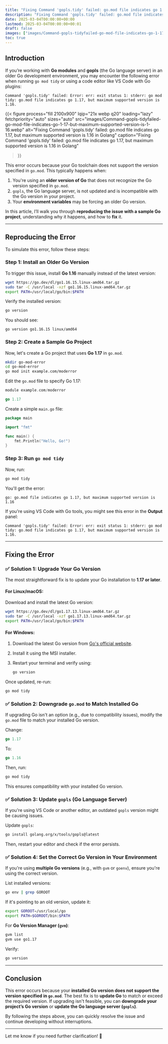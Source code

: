 ```yaml
---
title: "Fixing Command 'gopls.tidy' failed: go.mod file indicates go 1.17, but maximum supported version is 1.16 in Golang"
description: "Fixing Command 'gopls.tidy' failed: go.mod file indicates go 1.17, but maximum supported version is 1.16 in Golang"
date: 2025-03-04T00:00:00+00:00
lastmod: 2025-03-04T00:00:00+00:01
draft: false
images: ["images/Command-gopls-tidyfailed-go-mod-file-indicates-go-1-17-but-maximum-supported-version-is-1-16.webp"]
toc: true
---
```


## **Introduction**

If you’re working with **Go modules** and **gopls** (the Go language server) in an older Go development environment, you may encounter the following error when running `go mod tidy` or using a code editor like VS Code with Go plugins:

```
Command 'gopls.tidy' failed: Error: err: exit status 1: stderr: go mod tidy: go.mod file indicates go 1.17, but maximum supported version is 1.16.
```

{{< figure
  process="fill 2100x900"
  lqip="21x webp q20"
  loading="lazy"
  fetchpriority="auto" 
  sizes="auto"
  src="images/Command-gopls-tidyfailed-go-mod-file-indicates-go-1-17-but-maximum-supported-version-is-1-16.webp"
  alt="Fixing Command 'gopls.tidy' failed: go.mod file indicates go 1.17, but maximum supported version is 1.16 in Golang"
  caption="Fixing Command 'gopls.tidy' failed: go.mod file indicates go 1.17, but maximum supported version is 1.16 in Golang"
>}}

This error occurs because your Go toolchain does not support the version specified in `go.mod`. This typically happens when:

1. You're using an **older version of Go** that does not recognize the Go version specified in `go.mod`.
2. `gopls`, the Go language server, is not updated and is incompatible with the Go version in your project.
3. Your **environment variables** may be forcing an older Go version.

In this article, I’ll walk you through **reproducing the issue with a sample Go project**, understanding why it happens, and how to **fix** it.

---

## **Reproducing the Error**
To simulate this error, follow these steps:

### **Step 1: Install an Older Go Version**
To trigger this issue, install **Go 1.16** manually instead of the latest version:

```sh
wget https://go.dev/dl/go1.16.15.linux-amd64.tar.gz
sudo tar -C /usr/local -xzf go1.16.15.linux-amd64.tar.gz
export PATH=/usr/local/go/bin:$PATH
```

Verify the installed version:

```sh
go version
```

You should see:

```
go version go1.16.15 linux/amd64
```

### **Step 2: Create a Sample Go Project**
Now, let's create a Go project that uses **Go 1.17** in `go.mod`.

```sh
mkdir go-mod-error
cd go-mod-error
go mod init example.com/moderror
```

Edit the `go.mod` file to specify Go 1.17:

```go
module example.com/moderror

go 1.17
```

Create a simple `main.go` file:

```go
package main

import "fmt"

func main() {
    fmt.Println("Hello, Go!")
}
```

### **Step 3: Run `go mod tidy`**
Now, run:

```sh
go mod tidy
```

You'll get the error:

```
go: go.mod file indicates go 1.17, but maximum supported version is 1.16
```

If you're using VS Code with Go tools, you might see this error in the **Output** panel:

```
Command 'gopls.tidy' failed: Error: err: exit status 1: stderr: go mod tidy: go.mod file indicates go 1.17, but maximum supported version is 1.16.
```

---

## **Fixing the Error**

### ✅ **Solution 1: Upgrade Your Go Version**
The most straightforward fix is to update your Go installation to **1.17 or later**.

#### **For Linux/macOS:**
Download and install the latest Go version:

```sh
wget https://go.dev/dl/go1.17.13.linux-amd64.tar.gz
sudo tar -C /usr/local -xzf go1.17.13.linux-amd64.tar.gz
export PATH=/usr/local/go/bin:$PATH
```

#### **For Windows:**
1. Download the latest Go version from [Go's official website](https://go.dev/dl/).
2. Install it using the MSI installer.
3. Restart your terminal and verify using:

   ```sh
   go version
   ```

Once updated, re-run:

```sh
go mod tidy
```

### ✅ **Solution 2: Downgrade `go.mod` to Match Installed Go**
If upgrading Go isn't an option (e.g., due to compatibility issues), modify the `go.mod` file to match your installed Go version.

Change:

```go
go 1.17
```

To:

```go
go 1.16
```

Then, run:

```sh
go mod tidy
```

This ensures compatibility with your installed Go version.

### ✅ **Solution 3: Update `gopls` (Go Language Server)**
If you're using VS Code or another editor, an outdated `gopls` version might be causing issues.

Update `gopls`:

```sh
go install golang.org/x/tools/gopls@latest
```

Then, restart your editor and check if the error persists.

### ✅ **Solution 4: Set the Correct Go Version in Your Environment**
If you're using **multiple Go versions** (e.g., with `gvm` or `goenv`), ensure you're using the correct version.

List installed versions:

```sh
go env | grep GOROOT
```

If it's pointing to an old version, update it:

```sh
export GOROOT=/usr/local/go
export PATH=$GOROOT/bin:$PATH
```

For **Go Version Manager (`gvm`)**:

```sh
gvm list
gvm use go1.17
```

Verify:

```sh
go version
```

---

## **Conclusion**
This error occurs because your **installed Go version does not support the version specified in `go.mod`**. The best fix is to **update Go** to match or exceed the required version. If upgrading isn't feasible, you can **downgrade your project’s Go version** or **update the Go language server (`gopls`)**.

By following the steps above, you can quickly resolve the issue and continue developing without interruptions.

---

Let me know if you need further clarification! 🚀